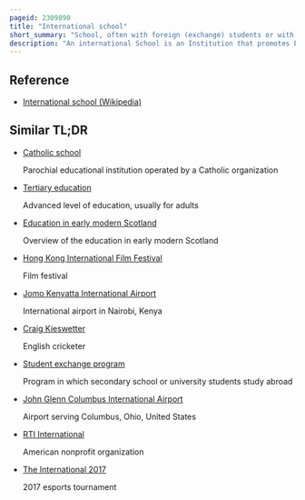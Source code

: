 ```yaml
---
pageid: 2309890
title: "International school"
short_summary: "School, often with foreign (exchange) students or with an international curriculum"
description: "An international School is an Institution that promotes Education in an international Environment or a Framework. Although there is no uniform Definition or Criteria international Schools are typically characterized by a multinational Student Body and Staff multilingual Instruction Curricula oriented Towards global Perspectives and Subjects and the Promotion of Concepts such as World Citizenship Pluralism and intercultural Understanding. Many international Schools adopt a Curriculum from Programs and Organizations such as ibc Edexcel Cambridge assessment international Education international primary Curriculum or advanced Placement."
---
```


## Reference

- [International school (Wikipedia)](https://en.wikipedia.org/?curid=2309890)

## Similar TL;DR

- [Catholic school](/tldr/en/catholic-school)

  Parochial educational institution operated by a Catholic organization

- [Tertiary education](/tldr/en/tertiary-education)

  Advanced level of education, usually for adults

- [Education in early modern Scotland](/tldr/en/education-in-early-modern-scotland)

  Overview of the education in early modern Scotland

- [Hong Kong International Film Festival](/tldr/en/hong-kong-international-film-festival)

  Film festival

- [Jomo Kenyatta International Airport](/tldr/en/jomo-kenyatta-international-airport)

  International airport in Nairobi, Kenya

- [Craig Kieswetter](/tldr/en/craig-kieswetter)

  English cricketer

- [Student exchange program](/tldr/en/student-exchange-program)

  Program in which secondary school or university students study abroad

- [John Glenn Columbus International Airport](/tldr/en/john-glenn-columbus-international-airport)

  Airport serving Columbus, Ohio, United States

- [RTI International](/tldr/en/rti-international)

  American nonprofit organization

- [The International 2017](/tldr/en/the-international-2017)

  2017 esports tournament
